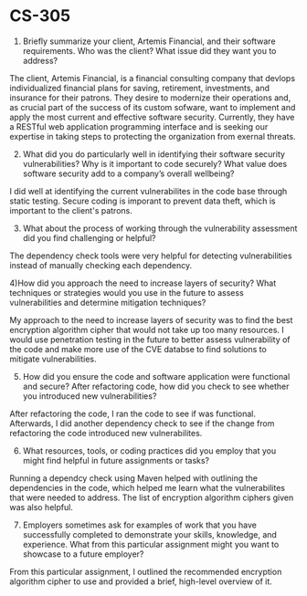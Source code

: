 # CS-305

1) Briefly summarize your client, Artemis Financial, and their software requirements. Who was the client? What issue did they want you to address?

The client, Artemis Financial, is a financial consulting company that devlops individualized financial plans for saving, retirement, investments, and insurance for their patrons. They desire to modernize their operations and, as crucial part of the success of its custom sofware, want to implement and apply the most current and effective software security. Currently, they have a RESTful web application programming interface and is seeking our expertise in taking steps to protecting the organization from exernal threats. 

2) What did you do particularly well in identifying their software security vulnerabilities? Why is it important to code securely? What value does software security add to a company’s overall wellbeing?

I did well at identifying the current vulnerabilites in the code base through static testing. Secure coding is imporant to prevent data theft, which is important to the client's patrons. 

3) What about the process of working through the vulnerability assessment did you find challenging or helpful?

The dependency check tools were very helpful for detecting vulnerabilities instead of manually checking each dependency.

4)How did you approach the need to increase layers of security? What techniques or strategies would you use in the future to assess vulnerabilities and determine mitigation techniques?

My approach to the need to increase layers of security was to find the best encryption algorithm cipher that would not take up too many resources. I would use penetration testing in the future to better assess vulnerability of the code and make more use of the CVE databse to find solutions to mitigate vulnerabilities. 

5) How did you ensure the code and software application were functional and secure? After refactoring code, how did you check to see whether you introduced new vulnerabilities?

After refactoring the code, I ran the code to see if was functional. Afterwards, I did another dependency check to see if the change from refactoring the code introduced new vulnerabilites.

6) What resources, tools, or coding practices did you employ that you might find helpful in future assignments or tasks? 

Running a dependcy check using Maven helped with outlining the dependencies in the code, which helped me learn what the vulnerabilites that were needed to address. The list of encryption algorithm ciphers given was also helpful.

7) Employers sometimes ask for examples of work that you have successfully completed to demonstrate your skills, knowledge, and experience. What from this particular assignment might you want to showcase to a future employer?

From this particular assignment, I outlined the recommended encryption algorithm cipher to use and provided a brief, high-level overview of it.
